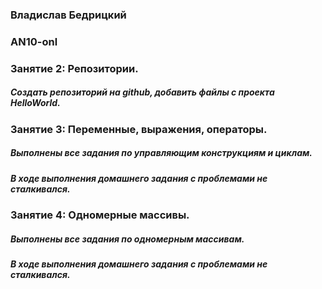 <h3>Владислав Бедрицкий</h3>
<h3>AN10-onl</h3>
<h3>Занятие 2: Репозитории.</h3>
<h5>Создать репозиторий на github, добавить файлы с проекта HelloWorld.</h5>

<h3>Занятие 3: Переменные, выражения, операторы.</h3>
<h5>Выполнены все задания по управляющим конструкциям и циклам.</h5>
<h5>В ходе выполнения домашнего задания с проблемами не сталкивался.</h5>

<h3>Занятие 4: Одномерные массивы.</h3>
<h5>Выполнены все задания по одномерным массивам.</h5>
<h5>В ходе выполнения домашнего задания с проблемами не сталкивался.</h5>

